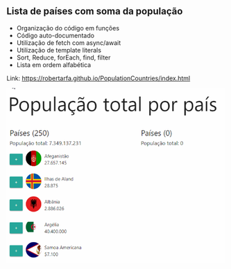 <h2>Lista de países com soma da população</h2>

- Organização do código em funções
- Código auto-documentado
- Utilização de fetch com async/await
- Utilização de template literals
- Sort, Reduce, forEach, find, filter
- Lista em ordem alfabética

Link: https://robertarfa.github.io/PopulationCountries/index.html

![](countries.gif)
